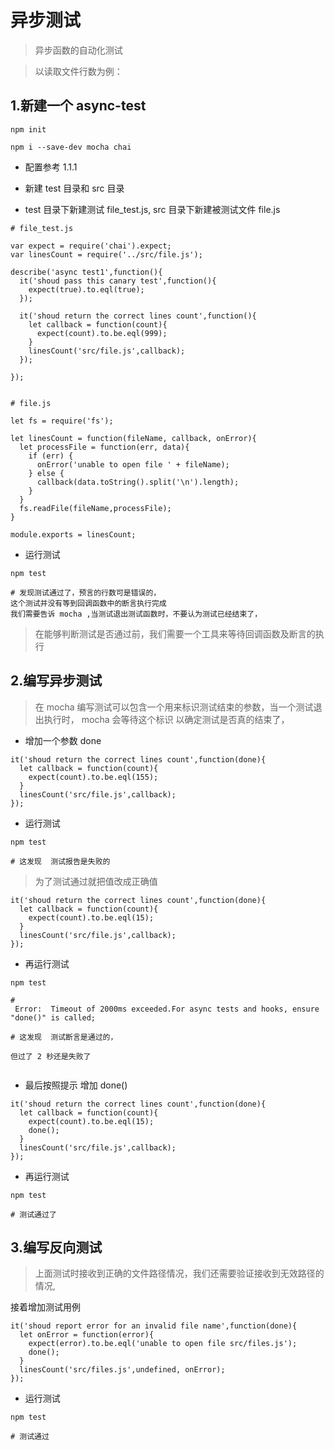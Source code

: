 # 异步测试


>异步函数的自动化测试

>以读取文件行数为例：

## 1.新建一个 async-test

```
npm init 

npm i --save-dev mocha chai
```

- 配置参考 1.1.1

- 新建 test 目录和 src 目录

- test 目录下新建测试 file_test.js, src 目录下新建被测试文件 file.js
```
# file_test.js

var expect = require('chai').expect;
var linesCount = require('../src/file.js');

describe('async test1',function(){
  it('shoud pass this canary test',function(){
    expect(true).to.eql(true);
  });

  it('shoud return the correct lines count',function(){
    let callback = function(count){
      expect(count).to.be.eql(999);
    }
    linesCount('src/file.js',callback);
  });

});


# file.js

let fs = require('fs');

let linesCount = function(fileName, callback, onError){
  let processFile = function(err, data){
    if (err) {
      onError('unable to open file ' + fileName);
    } else {
      callback(data.toString().split('\n').length);
    }
  }
  fs.readFile(fileName,processFile);
}

module.exports = linesCount;
```

- 运行测试

```
npm test

# 发现测试通过了，预言的行数可是错误的，
这个测试并没有等到回调函数中的断言执行完成 
我们需要告诉 mocha ,当测试退出测试函数时，不要认为测试已经结束了，
```

>在能够判断测试是否通过前，我们需要一个工具来等待回调函数及断言的执行

## 2.编写异步测试

>在 mocha 编写测试可以包含一个用来标识测试结束的参数，当一个测试退出执行时， mocha 会等待这个标识 以确定测试是否真的结束了，


- 增加一个参数 done

```
it('shoud return the correct lines count',function(done){
  let callback = function(count){
    expect(count).to.be.eql(155);
  }
  linesCount('src/file.js',callback);
});
```

- 运行测试

```
npm test

# 这发现  测试报告是失败的
```

>为了测试通过就把值改成正确值 
```
it('shoud return the correct lines count',function(done){
  let callback = function(count){
    expect(count).to.be.eql(15);
  }
  linesCount('src/file.js',callback);
});
```

- 再运行测试

```
npm test

#
 Error:  Timeout of 2000ms exceeded.For async tests and hooks, ensure "done()" is called; 

# 这发现  测试断言是通过的，

但过了 2 秒还是失败了


```

- 最后按照提示 增加 done()

```
it('shoud return the correct lines count',function(done){
  let callback = function(count){
    expect(count).to.be.eql(15);
    done();
  }
  linesCount('src/file.js',callback);
});
```

- 再运行测试

```
npm test

# 测试通过了
```



## 3.编写反向测试

>上面测试时接收到正确的文件路径情况，我们还需要验证接收到无效路径的情况,

接着增加测试用例

```
it('shoud report error for an invalid file name',function(done){
  let onError = function(error){
    expect(error).to.be.eql('unable to open file src/files.js');
    done();
  }
  linesCount('src/files.js',undefined, onError);
});
```

- 运行测试

```
npm test

# 测试通过
```